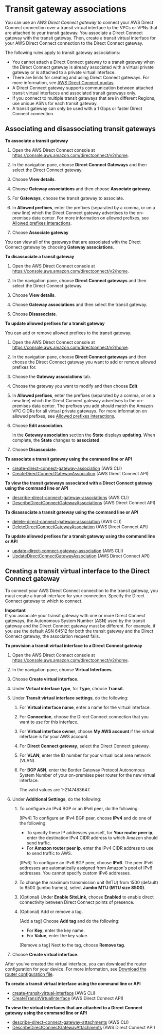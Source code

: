 # Transit gateway associations<a name="direct-connect-transit-gateways"></a>

You can use an *AWS Direct Connect gateway* to connect your AWS Direct Connect connection over a transit virtual interface to the VPCs or VPNs that are attached to your transit gateway\. You associate a Direct Connect gateway with the transit gateway\. Then, create a transit virtual interface for your AWS Direct Connect connection to the Direct Connect gateway\. 

The following rules apply to transit gateway associations:
+ You cannot attach a Direct Connect gateway to a transit gateway when the Direct Connect gateway is already associated with a virtual private gateway or is attached to a private virtual interface\.
+ There are limits for creating and using Direct Connect gateways\. For more information, see [AWS Direct Connect quotas](limits.md)\.
+ A Direct Connect gateway supports communication between attached transit virtual interfaces and associated transit gateways only\. 
+ If you connect to multiple transit gateways that are in different Regions, use unique ASNs for each transit gateway\.
+ A transit gateway can only be used with a 1 Gbps or faster Direct Connect connection\.

## Associating and disassociating transit gateways<a name="associate-tgw-with-direct-connect-gateway"></a>

**To associate a transit gateway**

1. Open the AWS Direct Connect console at [https://console\.aws\.amazon\.com/directconnect/v2/home](https://console.aws.amazon.com/directconnect/v2/home)\.

1. In the navigation pane, choose **Direct Connect Gateways** and then select the Direct Connect gateway\.

1. Choose **View details**\.

1. Choose **Gateway associations** and then choose **Associate gateway**\.

1. For **Gateways**, choose the transit gateway to associate\.

1. In **Allowed prefixes**, enter the prefixes \(separated by a comma, or on a new line\) which the Direct Connect gateway advertises to the on\-premises data center\. For more information on allowed prefixes, see [Allowed prefixes interactions](allowed-to-prefixes.md)\.

1. Choose **Associate gateway**

You can view all of the gateways that are associated with the Direct Connect gateway by choosing **Gateway associations**\. 

**To disassociate a transit gateway**

1. Open the AWS Direct Connect console at [https://console\.aws\.amazon\.com/directconnect/v2/home](https://console.aws.amazon.com/directconnect/v2/home)\.

1. In the navigation pane, choose **Direct Connect gateways** and then select the Direct Connect gateway\.

1. Choose **View details**\.

1. Choose **Gateway associations** and then select the transit gateway\.

1. Choose **Disassociate**\.

**To update allowed prefixes for a transit gateway**

You can add or remove allowed prefixes to the transit gateway\.

1. Open the AWS Direct Connect console at [https://console\.aws\.amazon\.com/directconnect/v2/home](https://console.aws.amazon.com/directconnect/v2/home)\.

1. In the navigation pane, choose **Direct Connect gateways** and then choose the Direct Connect gateway you want to add or remove allowed prefixes for\.

1. Choose the **Gateway associations** tab\.

1. Choose the gateway you want to modify and then choose **Edit**\.

1. In **Allowed prefixes**, enter the prefixes \(separated by a comma, or on a new line\) which the Direct Connect gateway advertises to the on\-premises data center\. The prefixes you add should match the Amazon VPC CIDRs for all virtual private gateways\. For more information on allowed prefixes, see [Allowed prefixes interactions](allowed-to-prefixes.md)\.

1. Choose **Edit association**\. 

   In the **Gateway association** section the **State** displays **updating**\. When complete, the **State** changes to **associated**\.

1. Choose **Disassociate**\.

**To associate a transit gateway using the command line or API**
+ [create\-direct\-connect\-gateway\-association](https://docs.aws.amazon.com/cli/latest/reference/directconnect/create-direct-connect-gateway-association.html) \(AWS CLI\)
+ [CreateDirectConnectGatewayAssociation](https://docs.aws.amazon.com/directconnect/latest/APIReference/API_CreateDirectConnectGatewayAssociation.html) \(AWS Direct Connect API\)

**To view the transit gateways associated with a Direct Connect gateway using the command line or API**
+ [describe\-direct\-connect\-gateway\-associations](https://docs.aws.amazon.com/cli/latest/reference/directconnect/describe-direct-connect-gateway-associations.html) \(AWS CLI\)
+ [DescribeDirectConnectGatewayAssociations](https://docs.aws.amazon.com/directconnect/latest/APIReference/API_DescribeDirectConnectGatewayAssociations.html) \(AWS Direct Connect API\)

**To disassociate a transit gateway using the command line or API**
+ [delete\-direct\-connect\-gateway\-association](https://docs.aws.amazon.com/cli/latest/reference/directconnect/delete-direct-connect-gateway-association.html) \(AWS CLI\)
+ [DeleteDirectConnectGatewayAssociation](https://docs.aws.amazon.com/directconnect/latest/APIReference/API_DeleteDirectConnectGatewayAssociation.html) \(AWS Direct Connect API\)

**To update allowed prefixes for a transit gateway using the command line or API**
+ [update\-direct\-connect\-gateway\-association](https://docs.aws.amazon.com/cli/latest/reference/directconnect/update-direct-connect-gateway-association.html) \(AWS CLI\)
+ [UpdateDirectConnectGatewayAssociation](https://docs.aws.amazon.com/directconnect/latest/APIReference/API_UpdateDirectConnectGatewayAssociation.html) \(AWS Direct Connect API\)

## Creating a transit virtual interface to the Direct Connect gateway<a name="create-transit-vif-for-gateway"></a>

To connect your AWS Direct Connect connection to the transit gateway, you must create a transit interface for your connection\. Specify the Direct Connect gateway to which to connect\.

**Important**  
If you associate your transit gateway with one or more Direct Connect gateways, the Autonomous System Number \(ASN\) used by the transit gateway and the Direct Connect gateway must be different\. For example, if you use the default ASN 64512 for both the transit gateway and the Direct Connect gateway, the association request fails\.

**To provision a transit virtual interface to a Direct Connect gateway**

1. Open the AWS Direct Connect console at [https://console\.aws\.amazon\.com/directconnect/v2/home](https://console.aws.amazon.com/directconnect/v2/home)\.

1. In the navigation pane, choose **Virtual Interfaces**\.

1. Choose **Create virtual interface**\.

1. Under **Virtual interface type**, for **Type**, choose **Transit**\.

1. Under **Transit virtual interface settings**, do the following:

   1. For **Virtual interface name**, enter a name for the virtual interface\.

   1. For **Connection**, choose the Direct Connect connection that you want to use for this interface\.

   1. For **Virtual interface owner**, choose **My AWS account** if the virtual interface is for your AWS account\.

   1.  For **Direct Connect gateway**, select the Direct Connect gateway\.

   1. For **VLAN**, enter the ID number for your virtual local area network \(VLAN\)\. 

   1. For **BGP ASN**, enter the Border Gateway Protocol Autonomous System Number of your on\-premises peer router for the new virtual interface\.

      The valid values are 1\-2147483647\.

1. Under **Additional Settings**, do the following:

   1. To configure an IPv4 BGP or an IPv6 peer, do the following:

      \[IPv4\] To configure an IPv4 BGP peer, choose **IPv4** and do one of the following:
      + To specify these IP addresses yourself, for **Your router peer ip**, enter the destination IPv4 CIDR address to which Amazon should send traffic\. 
      + For **Amazon router peer ip**, enter the IPv4 CIDR address to use to send traffic to AWS\.

      \[IPv6\] To configure an IPv6 BGP peer, choose **IPv6**\. The peer IPv6 addresses are automatically assigned from Amazon's pool of IPv6 addresses\. You cannot specify custom IPv6 addresses\.

   1. To change the maximum transmission unit \(MTU\) from 1500 \(default\) to 8500 \(jumbo frames\), select **Jumbo MTU \(MTU size 8500\)**\.

   1. \(Optional\) Under **Enable SiteLink**, choose **Enabled** to enable direct connectivity between Direct Connect points of presence\.

   1. \(Optional\) Add or remove a tag\.

      \[Add a tag\] Choose **Add tag** and do the following:
      + For **Key**, enter the key name\.
      + For **Value**, enter the key value\.

      \[Remove a tag\] Next to the tag, choose **Remove tag**\.

1. Choose **Create virtual interface**\.

After you've created the virtual interface, you can download the router configuration for your device\. For more information, see [Download the router configuration file](create-vif.md#vif-router-config)\.

**To create a transit virtual interface using the command line or API**
+ [create\-transit\-virtual\-interface](https://docs.aws.amazon.com/cli/latest/reference/directconnect/create-transit-virtual-interface.html) \(AWS CLI\)
+ [CreateTransitVirtualInterface](https://docs.aws.amazon.com/directconnect/latest/APIReference/API_CreateTransitVirtualInterface.html) \(AWS Direct Connect API\)

**To view the virtual interfaces that are attached to a Direct Connect gateway using the command line or API**
+ [describe\-direct\-connect\-gateway\-attachments](https://docs.aws.amazon.com/cli/latest/reference/directconnect/describe-direct-connect-gateway-attachments.html) \(AWS CLI\)
+ [DescribeDirectConnectGatewayAttachments](https://docs.aws.amazon.com/directconnect/latest/APIReference/API_DescribeDirectConnectGatewayAttachments.html) \(AWS Direct Connect API\)